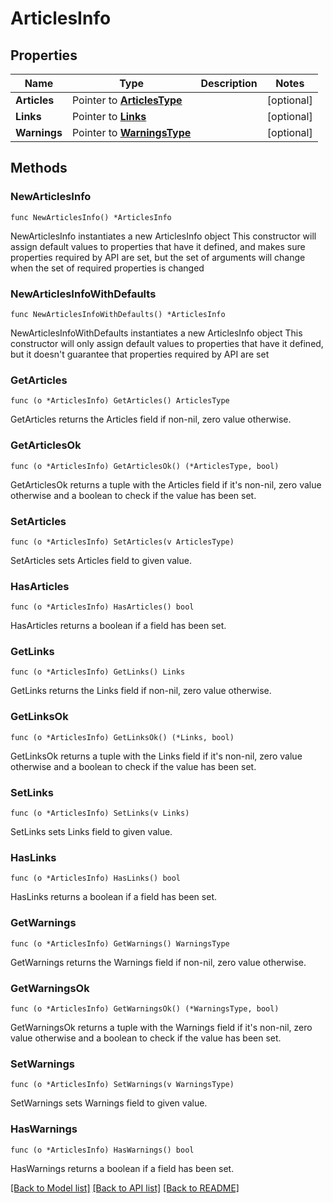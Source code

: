 # ArticlesInfo

## Properties

Name | Type | Description | Notes
------------ | ------------- | ------------- | -------------
**Articles** | Pointer to [**ArticlesType**](ArticlesType.md) |  | [optional] 
**Links** | Pointer to [**Links**](Links.md) |  | [optional] 
**Warnings** | Pointer to [**WarningsType**](WarningsType.md) |  | [optional] 

## Methods

### NewArticlesInfo

`func NewArticlesInfo() *ArticlesInfo`

NewArticlesInfo instantiates a new ArticlesInfo object
This constructor will assign default values to properties that have it defined,
and makes sure properties required by API are set, but the set of arguments
will change when the set of required properties is changed

### NewArticlesInfoWithDefaults

`func NewArticlesInfoWithDefaults() *ArticlesInfo`

NewArticlesInfoWithDefaults instantiates a new ArticlesInfo object
This constructor will only assign default values to properties that have it defined,
but it doesn't guarantee that properties required by API are set

### GetArticles

`func (o *ArticlesInfo) GetArticles() ArticlesType`

GetArticles returns the Articles field if non-nil, zero value otherwise.

### GetArticlesOk

`func (o *ArticlesInfo) GetArticlesOk() (*ArticlesType, bool)`

GetArticlesOk returns a tuple with the Articles field if it's non-nil, zero value otherwise
and a boolean to check if the value has been set.

### SetArticles

`func (o *ArticlesInfo) SetArticles(v ArticlesType)`

SetArticles sets Articles field to given value.

### HasArticles

`func (o *ArticlesInfo) HasArticles() bool`

HasArticles returns a boolean if a field has been set.

### GetLinks

`func (o *ArticlesInfo) GetLinks() Links`

GetLinks returns the Links field if non-nil, zero value otherwise.

### GetLinksOk

`func (o *ArticlesInfo) GetLinksOk() (*Links, bool)`

GetLinksOk returns a tuple with the Links field if it's non-nil, zero value otherwise
and a boolean to check if the value has been set.

### SetLinks

`func (o *ArticlesInfo) SetLinks(v Links)`

SetLinks sets Links field to given value.

### HasLinks

`func (o *ArticlesInfo) HasLinks() bool`

HasLinks returns a boolean if a field has been set.

### GetWarnings

`func (o *ArticlesInfo) GetWarnings() WarningsType`

GetWarnings returns the Warnings field if non-nil, zero value otherwise.

### GetWarningsOk

`func (o *ArticlesInfo) GetWarningsOk() (*WarningsType, bool)`

GetWarningsOk returns a tuple with the Warnings field if it's non-nil, zero value otherwise
and a boolean to check if the value has been set.

### SetWarnings

`func (o *ArticlesInfo) SetWarnings(v WarningsType)`

SetWarnings sets Warnings field to given value.

### HasWarnings

`func (o *ArticlesInfo) HasWarnings() bool`

HasWarnings returns a boolean if a field has been set.


[[Back to Model list]](../README.md#documentation-for-models) [[Back to API list]](../README.md#documentation-for-api-endpoints) [[Back to README]](../README.md)


